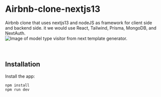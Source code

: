 # Airbnb-clone-nextjs13
Airbnb clone that uses nextjs13 and nodeJS as framework for client side and backend side. it we would use React, Tailwind, Prisma, MongoDB,  and NextAuth.
<br>
![Image of model type visitor from next template generator.](/assets/images/modelTypeVisit.png)
<br>
<br>
<br>
## Installation
Install the app:
```
npm install
npm run dev
```
